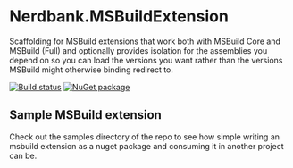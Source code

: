 # Nerdbank.MSBuildExtension

Scaffolding for MSBuild extensions that work both with MSBuild Core and MSBuild (Full) and optionally provides isolation for the assemblies you depend on so you can load the versions you want rather than the versions MSBuild might otherwise binding redirect to.

[![Build status](https://ci.appveyor.com/api/projects/status/h5ifdo1brnns3rvv/branch/master?svg=true)](https://ci.appveyor.com/project/AArnott/nerdbank-msbuildextension/branch/master)
[![NuGet package](https://img.shields.io/nuget/v/Nerdbank.MSBuildExtension.svg)](https://nuget.org/packages/Nerdbank.MSBuildExtension)

## Sample MSBuild extension

Check out the samples directory of the repo to see how simple writing an msbuild extension
as a nuget package and consuming it in another project can be.
